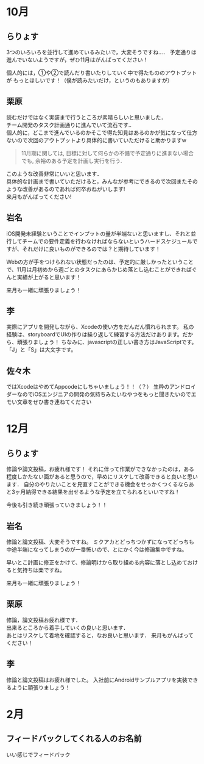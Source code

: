 # 10月

## らりょす

3つのいろいろを並行して進めているみたいで，大変そうですね…．
予定通りは進んでいないようですが，ぜひ11月はがんばってください！

個人的には，①や②で読んだり書いたりしていく中で得たもののアウトプットが
もっとほしいです！（僕が読みたいだけ，というのもありますが）

## 栗原
読むだけではなく実装まで行うところが素晴らしいと思いました．  
チーム開発のタスク計画通りに進んでいて流石です‥  
個人的に，どこまで進んでいるのかそこで得た知見はあるのかが気になって仕方ないので次回のアウトプットより具体的に書いていただけると助かりますw

>  11月期に関しては, 目標に対して何らかの不備で予定通りに進まない場合でも, 余裕のある予定を計画し実行を行う.

このような改善非常にいいと思います．  
具体的な計画まで書いていただけると，みんなが参考にできるので次回またそのような改善があるのであれば何卒おねがいします!  
来月もがんばってください!

## 岩名
iOS開発未経験ということでインプットの量が半端ないと思いますし、それと並行してチームでの要件定義を行わなければならないというハードスケジュールですが、それだけに良いものができるのでは？と期待しています！

Webの方が手をつけられない状態だったのは、予定的に厳しかったということで、11月は月初めから週ごとのタスクにあらかじめ落とし込むことができればぐんと実績が上がると思います！

来月も一緒に頑張りましょう！

## 李
実際にアプリを開発しながら、Xcodeの使い方をだんだん慣れられます。
私の経験は、storyboardでUIの作りは繰り返して練習する方法だけあります。だから、頑張りましょう！
ちなみに、javascriptの正しい書き方はJavaScriptです。「J」と「S」は大文字です。

## 佐々木
ではXcodeはやめてAppcodeにしちゃいましょう！！（？）
生粋のアンドロイダーなのでiOSエンジニアの開発の気持ちみたいなやつをもっと聞きたいのでエモい文章をぜひ書き連ねてください

# 12月

## らりょす

修論や論文投稿，お疲れ様です！
それに伴って作業ができなかったのは，ある程度しかたない面があると思うので，早めにリスケして改善できると良いと思います．
自分のやりたいことを見直すことができる機会をせっかくつくるならあと3ヶ月納得できる結果を出せるような予定を立てられるといいですね！

今後も引き続き頑張っていきましょう！！

## 岩名

修論と論文投稿、大変そうですね。
ミクアカとどっちつかずになってどっちも中途半端になってしまうのが一番怖いので、とにかく今は修論集中ですね。

早いとこ計画に修正をかけて、修論明けから取り組める内容に落とし込めておけると気持ちは楽ですね。

来月も一緒に頑張りましょう！

## 栗原

修論，論文投稿お疲れ様です．  
出来るところから着手していくの良いと思います．  
あとはリスケして着地を確認すると，なお良いと思います．
来月もがんばってください！

## 李

修論と論文投稿はお疲れ様でした。
入社前にAndroidサンプルアプリを実装できるように頑張りましょう！

# 2月

## フィードバックしてくれる人のお名前

いい感じでフィードバック

